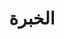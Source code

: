 ---
title: الخبرة
draft: false
experiences:
  - title: طالب
    organization:
      name: كلّية هندسة تقانة المعلوماتيّة، جامعة دمشق
      url: https://ar.wikipedia.org/wiki/%D8%AC%D8%A7%D9%85%D8%B9%D8%A9_%D8%AF%D9%85%D8%B4%D9%82
    dates: '2019 - الحاضر'
    location: سورية، دمشق
    writeup: >
      - أدرس للحصول على شهادة بكلوريوس في هندسة تقانة المعلوماتيّة (متوقع الانتهاء في 2024).

      - شاركت مع زميلين في مسابقة DCPC 2020 (مستوى دمشق) [وحصلنا على المرتبة 14](https://drive.google.com/file/d/1pRthAE883FmtHLyt2u2m2pwToYUz5Mp-/view).

      - شاركت بانفراد في مسابقة SCPC 2020 _غير رسميّاً_ (مستوى سورية) [وحصلت على المرتبة 52](https://drive.google.com/file/d/1pxakSs2A7sd-CAQwG46ygNf-dYI7OBA8/view).

  - title: مطوّر برمجيّات مفتوحة المصدر
    organization:
      name: LIKO-12
      url: https://github.com/LIKO-12
    dates: '2016 - 2018'
    location: (الانترنت)
    writeup: >
      اخترعت واستمرّيت بصيانة [LIKO-12](https://github.com/LIKO-12/LIKO-12) لثلاث سنين.
      والّذي هو "كومبيوتر فنتزي (وهمي)" مفتوح المصدر، أو يمكن القول أنّه بيئة برمجية بمظهر ارتجاعي مناسب للتعلّم.
      مستلهم من [PICO-8](https://www.lexaloffle.com/pico-8.php)، [Commodore 64](https://en.wikipedia.org/wiki/Commodore_64) والقليل من الـ[DOS](https://en.wikipedia.org/wiki/DOS).

      - جمّع ما يقارب ~890 نجمة على منصّة [GitHub](https://github.com/) عبر السنين.

      - يدعم أنظمة الـWindows ،Linux ،_macOS_ و الـAndroid.

      - يحتوي سجل المشروع على ~2,688 تعديل (commit)، ويتألف من ~42,660 خط من الكود.

      - حصل على [~9,952 تنزيل](https://tooomm.github.io/github-release-stats/?username=LIKO-12&repository=LIKO-12) في منصة GitHub، وعلى ~11.4 **ألف** تنزيل في منصّة itch.io.

weight: 3
widget:
  handler: experience

  # Options: sm, md, lg and xl. Default is md.
  width: lg

  sidebar:
    # Options: left and right. Leave blank to hide.
    position: left
    # Options: sm, md, lg and xl. Default is md.
    scale:
  
  background:
    # Options: primary, secondary, tertiary or any valid color value. Default is primary.
    color:
    image:
    # Options: auto, cover and contain. Default is auto.
    size:
    # Options: center, top, right, bottom, left.
    position:
    # Options: fixed, local, scroll.
    attachment: 
---
